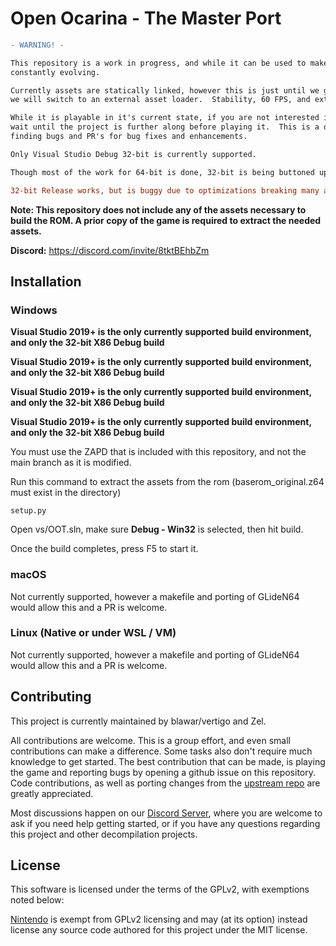 # Open Ocarina - The Master Port

```diff
- WARNING! -

This repository is a work in progress, and while it can be used to make certain changes, it's still
constantly evolving.

Currently assets are statically linked, however this is just until we get the game sorted.  Once its stable,
we will switch to an external asset loader.  Stability, 60 FPS, and external asset loading are the top priorities.

While it is playable in it's current state, if you are not interested in contributing, then you should
wait until the project is further along before playing it.  This is a development branch.  We need help
finding bugs and PR's for bug fixes and enhancements.

Only Visual Studio Debug 32-bit is currently supported.

Though most of the work for 64-bit is done, 32-bit is being buttoned up first.

32-bit Release works, but is buggy due to optimizations breaking many assumptions.
```

**Note: This repository does not include any of the assets necessary to build the ROM. A prior copy of the game is required to extract the needed assets.**

**Discord:** <https://discord.com/invite/8tktBEhbZm>

## Installation

### Windows

**Visual Studio 2019+ is the only currently supported build environment, and only the 32-bit X86 Debug build**

**Visual Studio 2019+ is the only currently supported build environment, and only the 32-bit X86 Debug build**

**Visual Studio 2019+ is the only currently supported build environment, and only the 32-bit X86 Debug build**

**Visual Studio 2019+ is the only currently supported build environment, and only the 32-bit X86 Debug build**

You must use the ZAPD that is included with this repository, and not the main branch as it is modified.

Run this command to extract the assets from the rom (baserom_original.z64 must exist in the directory)
```
setup.py
```

Open vs/OOT.sln, make sure **Debug - Win32** is selected, then hit build.

Once the build completes, press F5 to start it.

### macOS

Not currently supported, however a makefile and porting of GLideN64 would allow this and a PR is welcome.

### Linux (Native or under WSL / VM)

Not currently supported, however a makefile and porting of GLideN64 would allow this and a PR is welcome.



## Contributing

This project is currently maintained by blawar/vertigo and Zel.

All contributions are welcome. This is a group effort, and even small contributions can make a difference.
Some tasks also don't require much knowledge to get started.  The best contribution that can be made, is playing the game and reporting bugs by opening a github issue on this repository.  Code contributions, as well as porting changes from the [upstream repo](https://github.com/zeldaret/oot) are greatly appreciated.

Most discussions happen on our [Discord Server](https://discord.com/invite/8tktBEhbZm), where you are welcome to ask if you need help getting started, or if you have any questions regarding this project and other decompilation projects.

## License

This software is licensed under the terms of the GPLv2, with exemptions noted below:

[Nintendo](https://github.com/Nintendo) is exempt from GPLv2 licensing and may (at its option) instead license any source code authored for this project under the MIT license.

